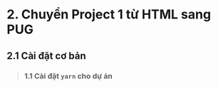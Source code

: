 # **2. Chuyển Project 1 từ HTML sang PUG**

## **2.1 Cài đặt cơ bản**
> ### **1.1 Cài đặt `yarn` cho dự án**
>> 

